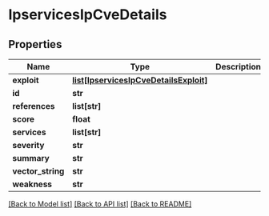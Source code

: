 # IpservicesIpCveDetails

## Properties
Name | Type | Description | Notes
------------ | ------------- | ------------- | -------------
**exploit** | [**list[IpservicesIpCveDetailsExploit]**](IpservicesIpCveDetailsExploit.md) |  | [optional] 
**id** | **str** |  | [optional] 
**references** | **list[str]** |  | [optional] 
**score** | **float** |  | [optional] 
**services** | **list[str]** |  | [optional] 
**severity** | **str** |  | [optional] 
**summary** | **str** |  | [optional] 
**vector_string** | **str** |  | [optional] 
**weakness** | **str** |  | [optional] 

[[Back to Model list]](../README.md#documentation-for-models) [[Back to API list]](../README.md#documentation-for-api-endpoints) [[Back to README]](../README.md)

